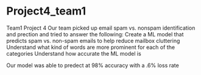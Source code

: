 # Project4_team1
Team1 Project 4
Our team picked up email spam vs. nonspam identification and prection and tried to answer the following:
Create a ML model that predicts spam vs. non-spam emails to help reduce mailbox cluttering
Understand what kind of words are more prominent for each of the categories
Understand how accurate the ML model is

Our model was able to predect at 98% accuracy with a .6% loss rate 
